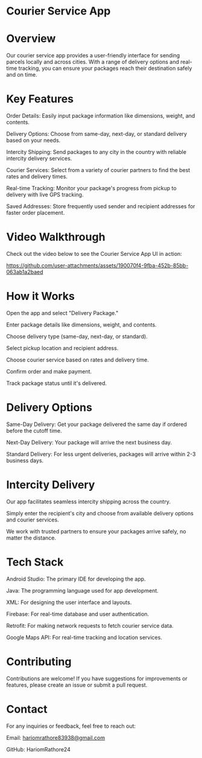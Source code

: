 # Courier Service App  
# Overview  
Our courier service app provides a user-friendly interface for sending parcels locally and across cities. With a range of delivery options and real-time tracking, you can ensure your packages reach their destination safely and on time. 
# Key Features  
Order Details: Easily input package information like dimensions, weight, and contents.  

Delivery Options: Choose from same-day, next-day, or standard delivery based on your needs. 

Intercity Shipping: Send packages to any city in the country with reliable intercity delivery services. 

Courier Services: Select from a variety of courier partners to find the best rates and delivery times.  

Real-time Tracking: Monitor your package's progress from pickup to delivery with live GPS tracking.  

Saved Addresses: Store frequently used sender and recipient addresses for faster order placement. 


# Video Walkthrough
Check out the video below to see the Courier Service App UI in action:



https://github.com/user-attachments/assets/190070f4-9fba-452b-85bb-063ab1a2baed




# How it Works 
Open the app and select "Delivery Package."  

Enter package details like dimensions, weight, and contents. 

Choose delivery type (same-day, next-day, or standard).  

Select pickup location and recipient address.  

Choose courier service based on rates and delivery time. 

Confirm order and make payment.  

Track package status until it's delivered. 
# Delivery Options  
Same-Day Delivery: Get your package delivered the same day if ordered before the cutoff time. 

Next-Day Delivery: Your package will arrive the next business day. 

Standard Delivery: For less urgent deliveries, packages will arrive within 2-3 business days.

# Intercity Delivery 
Our app facilitates seamless intercity shipping across the country. 

Simply enter the recipient's city and choose from available delivery options and courier services. 

We work with trusted partners to ensure your packages arrive safely, no matter the distance. 

# Tech Stack 
Android Studio: The primary IDE for developing the app.  

Java: The programming language used for app development.  

XML: For designing the user interface and layouts.  

Firebase: For real-time database and user authentication. 

Retrofit: For making network requests to fetch courier service data. 

Google Maps API: For real-time tracking and location services.

# Contributing  
Contributions are welcome! If you have suggestions for improvements or features, please create an issue or submit a pull request. 

# Contact 
For any inquiries or feedback, feel free to reach out:  

Email: hariomrathore83938@gmail.com 

GitHub: HariomRathore24
